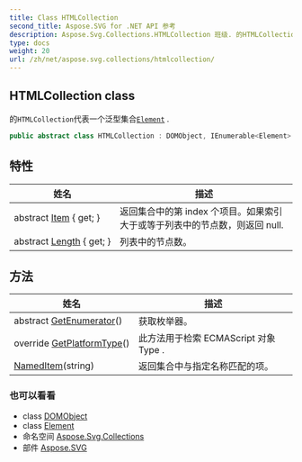 ```yaml
---
title: Class HTMLCollection
second_title: Aspose.SVG for .NET API 参考
description: Aspose.Svg.Collections.HTMLCollection 班级. 的HTMLCollection代表一个泛型集合Element .
type: docs
weight: 20
url: /zh/net/aspose.svg.collections/htmlcollection/
---
```

## HTMLCollection class

的`HTMLCollection`代表一个泛型集合[`Element`](../../aspose.svg.dom/element/) .

```csharp
public abstract class HTMLCollection : DOMObject, IEnumerable<Element>
```

## 特性

| 姓名 | 描述 |
| --- | --- |
| abstract [Item](../../aspose.svg.collections/htmlcollection/item/) { get; } | 返回集合中的第 index 个项目。如果索引大于或等于列表中的节点数，则返回 null. |
| abstract [Length](../../aspose.svg.collections/htmlcollection/length/) { get; } | 列表中的节点数。 |

## 方法

| 姓名 | 描述 |
| --- | --- |
| abstract [GetEnumerator](../../aspose.svg.collections/htmlcollection/getenumerator/)() | 获取枚举器。 |
| override [GetPlatformType](../../aspose.svg.collections/htmlcollection/getplatformtype/)() | 此方法用于检索 ECMAScript 对象Type . |
| [NamedItem](../../aspose.svg.collections/htmlcollection/nameditem/)(string) | 返回集合中与指定名称匹配的项。 |

### 也可以看看

* class [DOMObject](../../aspose.svg.dom/domobject/)
* class [Element](../../aspose.svg.dom/element/)
* 命名空间 [Aspose.Svg.Collections](../../aspose.svg.collections/)
* 部件 [Aspose.SVG](../../)


